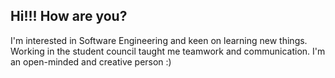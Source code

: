## Hi!!! How are you? 
I'm interested in Software Engineering and keen on learning new things. Working in the student council taught me teamwork and communication. I'm an open-minded and creative person :)
